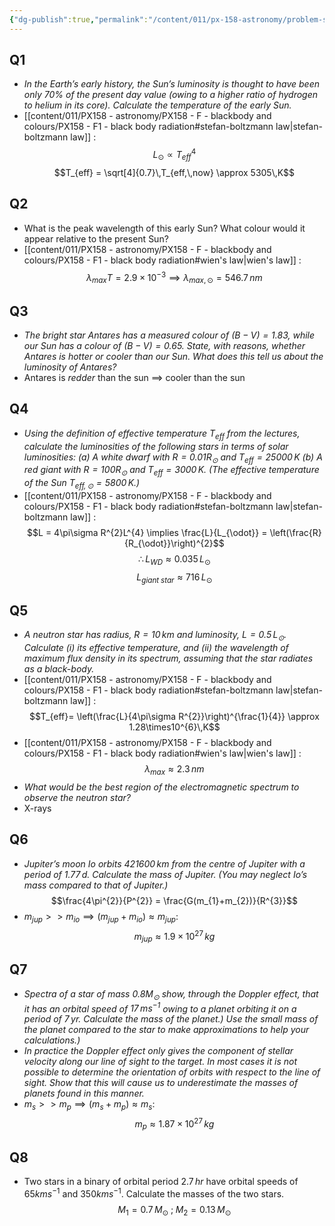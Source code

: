 ```yaml
---
{"dg-publish":true,"permalink":"/content/011/px-158-astronomy/problem-sheets/px-158-ps-3/","created":"2024-11-25T10:50:32.000+00:00","updated":"2024-11-26T20:12:40.486+00:00"}
---
```


## Q1
- *In the Earth’s early history, the Sun’s luminosity is thought to have been only $70\%$ of the present day value (owing to a higher ratio of hydrogen to helium in its core). Calculate the temperature of the early Sun.*
- [[content/011/PX158 - astronomy/PX158 - F - blackbody and colours/PX158 - F1 - black body radiation#stefan-boltzmann law\|stefan-boltzmann law]] : 
$$L_{\odot}\propto T_{eff}^{4}$$
$$T_{eff} = \sqrt[4]{0.7}\,T_{eff,\,now} \approx 5305\,K$$
## Q2
- What is the peak wavelength of this early Sun? What colour would it appear relative to the present Sun?
- [[content/011/PX158 - astronomy/PX158 - F - blackbody and colours/PX158 - F1 - black body radiation#wien's law\|wien's law]] : 
$$\lambda_{max}T = 2.9\times10^{-3}\implies \lambda_{max,\,\odot} = 546.7\,nm$$
## Q3
- *The bright star Antares has a measured colour of $(B-V)=1.83$, while our Sun has a colour of $(B-V)=0.65$. State, with reasons, whether Antares is hotter or cooler than our Sun. What does this tell us about the luminosity of Antares?*
- Antares is *redder* than the sun $\implies$ cooler than the sun
## Q4
- *Using the definition of effective temperature $T_{eff}$ from the lectures, calculate the luminosities of the following stars in terms of solar luminosities:
	(a) A white dwarf with $R = 0.01 R_{\odot}$ and $T_{eff} = 25 000\,K$
	(b) A red giant with $R = 100 R_{\odot}$ and $T_{eff} = 3000\,K$.
	(The effective temperature of the Sun $T_{eff,\,\odot} = 5800\,K$.)*
- [[content/011/PX158 - astronomy/PX158 - F - blackbody and colours/PX158 - F1 - black body radiation#stefan-boltzmann law\|stefan-boltzmann law]] : 
$$L = 4\pi\sigma R^{2}L^{4} \implies \frac{L}{L_{\odot}} = \left(\frac{R}{R_{\odot}}\right)^{2}$$
$$\therefore L_{WD} \approx 0.035 \,L_{\odot}$$
$$L_{giant\;star} \approx 716\,L_{\odot}$$
## Q5
- *A neutron star has radius, $R = 10\,km$ and luminosity, $L = 0.5\,L_{\odot}$. Calculate (i) its effective temperature, and (ii) the wavelength of maximum flux density in its spectrum, assuming that the star radiates as a black-body.*
- [[content/011/PX158 - astronomy/PX158 - F - blackbody and colours/PX158 - F1 - black body radiation#stefan-boltzmann law\|stefan-boltzmann law]] : 
$$T_{eff}= \left(\frac{L}{4\pi\sigma R^{2}}\right)^{\frac{1}{4}} \approx 1.28\times10^{6}\,K$$
- [[content/011/PX158 - astronomy/PX158 - F - blackbody and colours/PX158 - F1 - black body radiation#wien's law\|wien's law]] : 
$$\lambda_{max}\approx 2.3\,nm$$
- *What would be the best region of the electromagnetic spectrum to observe the neutron star?*
- X-rays
## Q6
- *Jupiter’s moon Io orbits $421 600\,km$ from the centre of Jupiter with a period of $1.77\,d$. Calculate the mass of Jupiter. (You may neglect Io’s mass compared to that of Jupiter.)*
$$\frac{4\pi^{2}}{P^{2}} = \frac{G(m_{1}+m_{2})}{R^{3}}$$
- $m_{jup}>>m_{io} \implies (m_{jup}+m_{io})\approx m_{jup}$: 
$$m_{jup}\approx 1.9\times10^{27}\,kg$$
## Q7
- *Spectra of a star of mass $0.8M_{\odot}$ show, through the Doppler effect, that it has an orbital speed of $17\,ms^{−1}$ owing to a planet orbiting it on a period of $7\,yr$. Calculate the mass of the planet.) Use the small mass of the planet compared to the star to make approximations to help your calculations.)*
- *In practice the Doppler effect only gives the component of stellar velocity along our line of sight to the target. In most cases it is not possible to determine the orientation of orbits with respect to the line of sight. Show that this will cause us to underestimate the masses of planets found in this manner.*
- $m_{s}>>m_{p} \implies (m_{s}+m_{p})\approx m_{s}$: 
$$m_{p}\approx 1.87\times10^{27}\,kg$$
## Q8
- Two stars in a binary of orbital period $2.7\,hr$ have orbital speeds of $65 km s^{−1}$ and $350 km s^{−1}$. Calculate the masses of the two stars.
$$M_{1}= 0.7\,M_{\odot}\;;\; M_{2}= 0.13\,M_{\odot}$$
